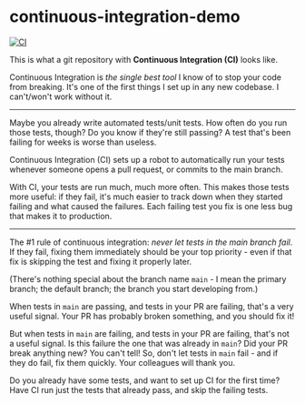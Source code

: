 # continuous-integration-demo
[![CI](https://github.com/erosson/continuous-integration-demo/actions/workflows/ci.yml/badge.svg)](https://github.com/erosson/continuous-integration-demo/actions/workflows/ci.yml)

This is what a git repository with **Continuous Integration (CI)** looks like.

Continuous Integration is *the single best tool* I know of to stop your code from breaking. It's one of the first things I set up in any new codebase. I can't/won't work without it.

---

Maybe you already write automated tests/unit tests. How often do you run those tests, though? Do you know if they're still passing? A test that's been failing for weeks is worse than useless.

Continuous Integration (CI) sets up a robot to automatically run your tests whenever someone opens a pull request, or commits to the main branch. 

With CI, your tests are run much, much more often. This makes those tests more useful: if they fail, it's much easier to track down when they started failing and what caused the failures. Each failing test you fix is one less bug that makes it to production. 

---

The #1 rule of continuous integration: *never let tests in the main branch fail*. If they fail, fixing them immediately should be your top priority - even if that fix is skipping the test and fixing it properly later.

(There's nothing special about the branch name `main` - I mean the primary branch; the default branch; the branch you start developing from.)

When tests in `main` are passing, and tests in your PR are failing, that's a very useful signal. Your PR has probably broken something, and you should fix it!

But when tests in `main` are failing, and tests in your PR are failing, that's not a useful signal. Is this failure the one that was already in `main`? Did your PR break anything new? You can't tell! So, don't let tests in `main` fail - and if they do fail, fix them quickly. Your colleagues will thank you.

Do you already have some tests, and want to set up CI for the first time? Have CI run just the tests that already pass, and skip the failing tests.
